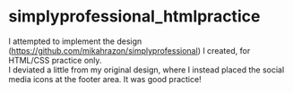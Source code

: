 # simplyprofessional_htmlpractice
I attempted to implement the design (https://github.com/mikahrazon/simplyprofessional) I created, for HTML/CSS practice only.  
I deviated a little from my original design, where I instead placed the social media icons at the footer area. It was good practice!
